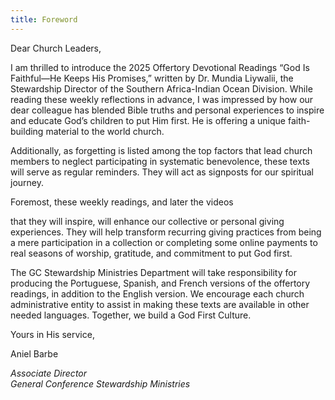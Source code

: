 ```yaml
---
title: Foreword
---
```


Dear Church Leaders,

I am thrilled to introduce the 2025 Offertory Devotional Readings “God Is Faithful—He Keeps His Promises,” written by Dr. Mundia Liywalii, the Stewardship Director of the Southern Africa-Indian Ocean Division. While reading these weekly reflections in advance, I was impressed by how our dear colleague has blended Bible truths and personal experiences to inspire and educate God’s children to put Him first. He is offering a unique faith-building material to the world church.

Additionally, as forgetting is listed among the top factors that lead church members to neglect participating in systematic benevolence, these texts will serve as regular reminders. They will act as signposts for our spiritual journey.

Foremost, these weekly readings, and later the videos

that they will inspire, will enhance our collective or personal giving experiences. They will help transform recurring giving practices from being a mere participation in a collection or completing some online payments to real seasons of worship, gratitude, and commitment to put God first.

The GC Stewardship Ministries Department will take responsibility for producing the Portuguese, Spanish, and French versions of the offertory readings, in addition to the English version. We encourage each church administrative entity to assist in making these texts are available in other needed languages. Together, we build a God First Culture.

Yours in His service,

Aniel Barbe

_Associate Director_\
_General Conference Stewardship Ministries_